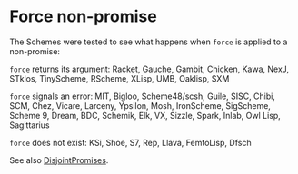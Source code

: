 # Force non-promise

The Schemes were tested to see what happens when `force` is applied to a non-promise:

`force` returns its argument: Racket, Gauche, Gambit, Chicken, Kawa, NexJ, STklos, TinyScheme, RScheme, XLisp, UMB, Oaklisp, SXM

`force` signals an error: MIT, Bigloo, Scheme48/scsh, Guile, SISC, Chibi, SCM, Chez, Vicare, Larceny, Ypsilon, Mosh, IronScheme, SigScheme, Scheme 9, Dream, BDC, Schemik, Elk, VX, Sizzle, Spark, Inlab, Owl Lisp, Sagittarius

`force` does not exist: KSi, Shoe, S7, Rep, Llava, FemtoLisp, Dfsch

See also [DisjointPromises](../DisjointPromises/).
